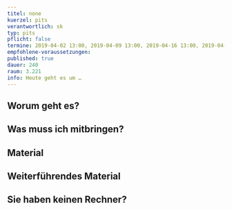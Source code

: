 ```yaml
---
titel: none
kuerzel: pits
verantwortlich: sk
typ: pits
pflicht: false
termine: 2019-04-02 13:00, 2019-04-09 13:00, 2019-04-16 13:00, 2019-04-30 13:00, 2019-05-07 13:00, 2019-05-21 13:00, 2019-06-04 13:00, 2019-06-18 13:00, 2019-05-28 13:00
empfohlene-voraussetzungen: 
published: true
dauer: 240
raum: 3.221
info: Heute geht es um …
---
```


## Worum geht es?

## Was muss ich mitbringen?

## Material

## Weiterführendes Material

## Sie haben keinen Rechner?
